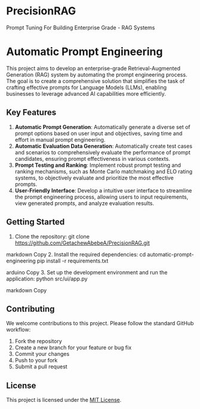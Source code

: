 # PrecisionRAG
Prompt Tuning For Building Enterprise Grade - RAG Systems
# Automatic Prompt Engineering

This project aims to develop an enterprise-grade Retrieval-Augmented Generation (RAG) system by automating the prompt engineering process. The goal is to create a comprehensive solution that simplifies the task of crafting effective prompts for Language Models (LLMs), enabling businesses to leverage advanced AI capabilities more efficiently.

## Key Features

1. **Automatic Prompt Generation**: Automatically generate a diverse set of prompt options based on user input and objectives, saving time and effort in manual prompt engineering.
2. **Automatic Evaluation Data Generation**: Automatically create test cases and scenarios to comprehensively evaluate the performance of prompt candidates, ensuring prompt effectiveness in various contexts.
3. **Prompt Testing and Ranking**: Implement robust prompt testing and ranking mechanisms, such as Monte Carlo matchmaking and ELO rating systems, to objectively evaluate and prioritize the most effective prompts.
4. **User-Friendly Interface**: Develop a intuitive user interface to streamline the prompt engineering process, allowing users to input requirements, view generated prompts, and analyze evaluation results.

## Getting Started

1. Clone the repository:
git clone https://github.com/GetachewAbebeA/PrecisionRAG.git

markdown
Copy
2. Install the required dependencies:
cd automatic-prompt-engineering
pip install -r requirements.txt

arduino
Copy
3. Set up the development environment and run the application:
python src/ui/app.py

markdown
Copy

## Contributing

We welcome contributions to this project. Please follow the standard GitHub workflow:

1. Fork the repository
2. Create a new branch for your feature or bug fix
3. Commit your changes
4. Push to your fork
5. Submit a pull request

## License

This project is licensed under the [MIT License](LICENSE).